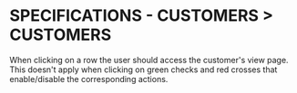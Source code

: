 # SPECIFICATIONS - CUSTOMERS > CUSTOMERS

When clicking on a row the user should access the customer's view page.
This doesn't apply when clicking on green checks and red crosses that enable/disable the corresponding actions.
